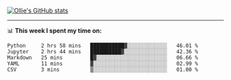 <!--
**icedpanda/icedpanda** is a ✨ _special_ ✨ repository because its `README.md` (this file) appears on your GitHub profile.

Here are some ideas to get you started:

- 🔭 I’m currently working on ...
- 🌱 I’m currently learning ...
- 👯 I’m looking to collaborate on ...
- 🤔 I’m looking for help with ...
- 💬 Ask me about ...
- 📫 How to reach me: ...
- 😄 Pronouns: ...
- ⚡ Fun fact: ...
-->
[![Ollie's GitHub stats](https://github-readme-stats.vercel.app/api?username=icedpanda&count_private=true&show_icons=true&hide=prs)](https://github.com/icedpanda)

---
📊 **This week I spent my time on:**
<!--START_SECTION:waka-->
```text
Python     2 hrs 58 mins   ███████████▓░░░░░░░░░░░░░   46.01 % 
Jupyter    2 hrs 44 mins   ██████████▓░░░░░░░░░░░░░░   42.36 % 
Markdown   25 mins         █▓░░░░░░░░░░░░░░░░░░░░░░░   06.66 % 
YAML       11 mins         ▓░░░░░░░░░░░░░░░░░░░░░░░░   02.99 % 
CSV        3 mins          ▒░░░░░░░░░░░░░░░░░░░░░░░░   01.00 % 
```
<!--END_SECTION:waka-->
